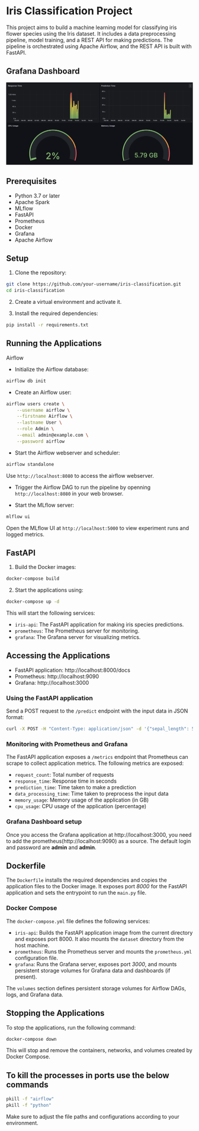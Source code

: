 # Iris Classification Project

This project aims to build a machine learning model for classifying iris flower species using the Iris dataset. It includes a data preprocessing pipeline, model training, and a REST API for making predictions. The pipeline is orchestrated using Apache Airflow, and the REST API is built with FastAPI.

## Grafana Dashboard
![grafana dashboard](https://github.com/AswinBalamurugan/BDL_project/blob/main/imgs/grafana.png)

## Prerequisites

- Python 3.7 or later
- Apache Spark
- MLflow
- FastAPI
- Prometheus
- Docker
- Grafana
- Apache Airflow

## Setup

1. Clone the repository:

```bash
git clone https://github.com/your-username/iris-classification.git
cd iris-classification
```

2. Create a virtual environment and activate it.

3. Install the required dependencies:

```bash
pip install -r requirements.txt
```

## Running the Applications
Airflow

- Initialize the Airflow database:

```bash
airflow db init
```

- Create an Airflow user:

```bash
airflow users create \
    --username airflow \
    --firstname Airflow \
    --lastname User \
    --role Admin \
    --email admin@example.com \
    --password airflow
```

- Start the Airflow webserver and scheduler:

```bash
airflow standalone
```

Use `http://localhost:8080` to access the airflow webserver.

- Trigger the Airflow DAG to run the pipeline by openning `http://localhost:8080` in your web browser.

- Start the MLflow server:

```bash
mlflow ui
```
Open the MLflow UI at `http://localhost:5000` to view experiment runs and logged metrics.

## FastAPI

1. Build the Docker images:

```bash
docker-compose build
```

2. Start the applications using:

```bash
docker-compose up -d
```

This will start the following services:

- `iris-api`: The FastAPI application for making iris species predictions.
- `prometheus`: The Prometheus server for monitoring.
- `grafana`: The Grafana server for visualizing metrics.

## Accessing the Applications

- FastAPI application: http://localhost:8000/docs
- Prometheus: http://localhost:9090
- Grafana: http://localhost:3000

### Using the FastAPI application
Send a POST request to the `/predict` endpoint with the input data in JSON format:

```bash
curl -X POST -H "Content-Type: application/json" -d '{"sepal_length": 5.1, "sepal_width": 3.5, "petal_length": 1.4, "petal_width": 0.2}' http://127.0.0.1:8000/predict
```

### Monitoring with Prometheus and Grafana
The FastAPI application exposes a `/metrics` endpoint that Prometheus can scrape to collect application metrics. 
The following metrics are exposed:

- `request_count`: Total number of requests
- `response_time`: Response time in seconds
- `prediction_time`: Time taken to make a prediction
- `data_processing_time`: Time taken to preprocess the input data
- `memory_usage`: Memory usage of the application (in GB)
- `cpu_usage`: CPU usage of the application (percentage)

### Grafana Dashboard setup
Once you access the Grafana application at http://localhost:3000, you need to add the prometheus(http://localhost:9090) as a source. 
The default login and password are **admin** and **admin**.

## Dockerfile
The `Dockerfile` installs the required dependencies and copies the application files to the Docker image. It exposes port *8000* for the FastAPI application and sets the entrypoint to run the `main.py` file.
### Docker Compose
The `docker-compose.yml` file defines the following services:

- `iris-api`: Builds the FastAPI application image from the current directory and exposes port 8000. It also mounts the `dataset` directory from the host machine.
- `prometheus`: Runs the Prometheus server and mounts the `prometheus.yml` configuration file.
- `grafana`: Runs the Grafana server, exposes port *3000*, and mounts persistent storage volumes for Grafana data and dashboards (if present).

The `volumes` section defines persistent storage volumes for Airflow DAGs, logs, and Grafana data.

## Stopping the Applications
To stop the applications, run the following command:
```bash 
docker-compose down 
```
This will stop and remove the containers, networks, and volumes created by Docker Compose.


## To kill the processes in ports use the below commands

```bash
pkill -f "airflow"
pkill -f "python"
```
Make sure to adjust the file paths and configurations according to your environment.
